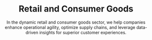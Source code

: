 ---
layout: industry
order: 4
title: Retail and Consumer Goods
subtitle: "In the dynamic retail and consumer goods sector, we help companies enhance operational agility, optimize supply chains, and leverage data-driven insights for superior customer experiences."
intro: "SLKone empowers retail and consumer goods companies to thrive in an era of rapid change and evolving consumer expectations. We partner with organizations to enhance operational agility, optimize supply chains, and leverage data-driven insights for superior customer experiences."
landscape-title: "The Retail & Consumer Goods Landscape"
landscape-intro: "The retail and consumer goods sector is undergoing significant transformation, driven by:"
landscape:
  - "Omnichannel retail integration and seamless customer experiences"
  - "Shift towards direct-to-consumer (D2C) models"
  - "Increasing focus on sustainability and ethical consumption"
  - "Personalization and data-driven marketing"
  - "Supply chain disruptions and the need for resilience"
landscape-conclusion: "These forces reshape consumer behaviors and business models, necessitating agile and innovative approaches."
approach-title: "Our Approach"
approach-intro: "SLKone adopts a comprehensive approach to retail and consumer goods challenges, integrating operational excellence with customer-centric strategies. Our framework encompasses:"
approach:
  - "Omnichannel Integration: Unifying online and offline experiences"
  - "Supply Chain Optimization: Enhancing resilience and efficiency"
  - "Data Analytics Enablement: Driving insights-based decision making"
  - "Customer Experience Enhancement: Personalizing interactions across touchpoints"
  - "Sustainability Integration: Embedding eco-friendly practices in operations"
why_choose:
  - "Industry-Specific Expertise: Deep understanding of retail and consumer goods dynamics."
  - "Omnichannel Strategies: Seamlessly integrating online and offline experiences."
  - "Supply Chain Excellence: Enhancing resilience and efficiency in your supply networks."
  - "Data-Driven Insights: Leveraging analytics to inform strategic decisions."
  - "Customer-Centric Solutions: Personalizing interactions to improve customer satisfaction."
  - "Sustainable Practices: Implementing eco-friendly and ethical consumption strategies."
  - "Proven Success: Demonstrated results in optimizing operations and driving growth."
  - "Collaborative Partnership: Working closely with your team to ensure tailored and effective solutions."
cta: "Ready to elevate your retail and consumer goods operations? Contact SLKone today to learn how our specialized services can enhance your operational agility and customer experiences."
---